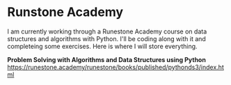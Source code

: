 # Runstone Academy

I am currently working through a Runestone Academy course on data structures and algorithms with Python. I'll be coding along with it and completeing some exercises. Here is where I will store everything.

**Problem Solving with Algorithms and Data Structures using Python**
https://runestone.academy/runestone/books/published/pythonds3/index.html
